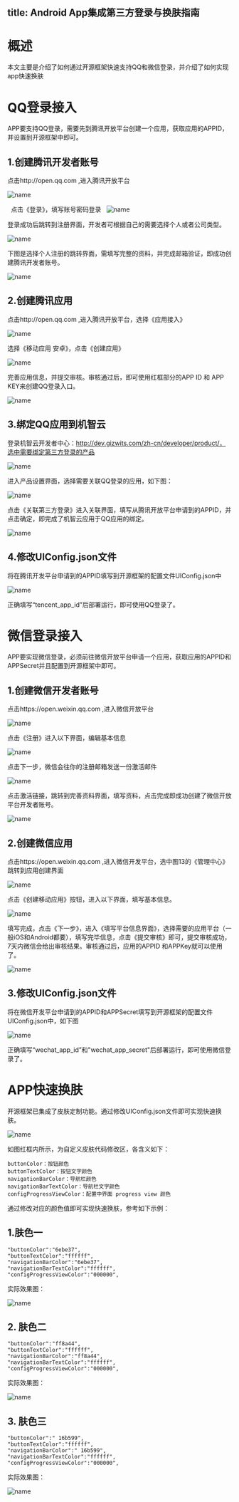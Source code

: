 title: Android App集成第三方登录与换肤指南
---

# 概述
本文主要是介绍了如何通过开源框架快速支持QQ和微信登录，并介绍了如何实现app快速换肤

# QQ登录接入

APP要支持QQ登录，需要先到腾讯开放平台创建一个应用，获取应用的APPID，并设置到开源框架中即可。

## 1.创建腾讯开发者账号

   点击http://open.qq.com ,进入腾讯开放平台

 ![name](/assets/zh-cn/AppDev/AppFrame/android/change/1478074977472.png)

   点击《登录》，填写账号密码登录
  
![name](/assets/zh-cn/AppDev/AppFrame/android/change/1478075035627.png)

登录成功后跳转到注册界面，开发者可根据自己的需要选择个人或者公司类型。

 ![name](/assets/zh-cn/AppDev/AppFrame/android/change/1478075057029.png)

下图是选择个人注册的跳转界面，需填写完整的资料，并完成邮箱验证，即成功创建腾讯开发者账号。

![name](/assets/zh-cn/AppDev/AppFrame/android/change/1478075072214.png)

## 2.创建腾讯应用

点击http://open.qq.com ,进入腾讯开放平台，选择《应用接入》

![name](/assets/zh-cn/AppDev/AppFrame/android/change/1478075093037.png)

   选择《移动应用 安卓》，点击《创建应用》

 ![name](/assets/zh-cn/AppDev/AppFrame/android/change/1478075148169.png)

完善应用信息，并提交审核。审核通过后，即可使用红框部分的APP ID 和 APP KEY来创建QQ登录入口。

![name](/assets/zh-cn/AppDev/AppFrame/android/change/1478075167275.png)

## 3.绑定QQ应用到机智云

登录机智云开发者中心：http://dev.gizwits.com/zh-cn/developer/product/，选中需要绑定第三方登录的产品

![name](/assets/zh-cn/AppDev/AppFrame/android/change/1478075216544.png)

进入产品设置界面，选择需要关联QQ登录的应用，如下图：

 ![name](/assets/zh-cn/AppDev/AppFrame/android/change/1478075231726.png)

点击《关联第三方登录》进入关联界面，填写从腾讯开放平台申请到的APPID，并点击确定，即完成了机智云应用于QQ应用的绑定。

![name](/assets/zh-cn/AppDev/AppFrame/android/change/1478075247601.png)


## 4.修改UIConfig.json文件

将在腾讯开发平台申请到的APPID填写到开源框架的配置文件UIConfig.json中

![name](/assets/zh-cn/AppDev/AppFrame/android/change/1478075283475.png)

正确填写“tencent_app_id”后部署运行，即可使用QQ登录了。

# 微信登录接入

APP要实现微信登录，必须前往微信开放平台申请一个应用，获取应用的APPID和APPSecret并且配置到开源框架中即可。

## 1.创建微信开发者账号

点击https://open.weixin.qq.com ,进入微信开放平台

![name](/assets/zh-cn/AppDev/AppFrame/android/change/1478075315152.png)

点击《注册》进入以下界面，编辑基本信息

![name](/assets/zh-cn/AppDev/AppFrame/android/change/1478075324515.png)


点击下一步，微信会往你的注册邮箱发送一份激活邮件

![name](/assets/zh-cn/AppDev/AppFrame/android/change/1478075342437.png)


点击激活链接，跳转到完善资料界面，填写资料，点击完成即成功创建了微信开放平台开发者账号。

![name](/assets/zh-cn/AppDev/AppFrame/android/change/1478075352683.png)

## 2.创建微信应用

   点击https://open.weixin.qq.com ,进入微信开发平台，选中图13的《管理中心》跳转到应用创建界面

![name](/assets/zh-cn/AppDev/AppFrame/android/change/1478075448378.png)

点击《创建移动应用》按钮，进入以下界面，填写基本信息。

![name](/assets/zh-cn/AppDev/AppFrame/android/change/1478075458348.png)

填写完成，点击《下一步》，进入《填写平台信息界面》，选择需要的应用平台（一般iOS和Android都要），填写完毕信息，点击《提交审核》即可，提交审核成功，7天内微信会给出审核结果。审核通过后，应用的APPID 和APPKey就可以使用了。

![name](/assets/zh-cn/AppDev/AppFrame/android/change/1478075465698.png)


## 3.修改UIConfig.json文件

将在微信开发平台申请到的APPID和APPSecret填写到开源框架的配置文件UIConfig.json中，如下图

![name](/assets/zh-cn/AppDev/AppFrame/android/change/1478075506986.png)

正确填写“wechat_app_id”和"wechat_app_secret"后部署运行，即可使用微信登录了。

# APP快速换肤

开源框架已集成了皮肤定制功能。通过修改UIConfig.json文件即可实现快速换肤。

![name](/assets/zh-cn/AppDev/AppFrame/android/change/1478075576718.png)

如图红框内所示，为自定义皮肤代码修改区，各含义如下：



```
buttonColor：按钮颜色
buttonTextColor：按钮文字颜色
navigationBarColor：导航栏颜色
navigationBarTextColor：导航栏文字颜色
configProgressViewColor：配置中界面 progress view 颜色
```

通过修改对应的颜色值即可实现快速换肤，参考如下示例：


## 1.肤色一

```
"buttonColor":"6ebe37",
"buttonTextColor":"ffffff",
"navigationBarColor":"6ebe37",
"navigationBarTextColor":"ffffff",
"configProgressViewColor":"000000",
```

实际效果图：

 ![name](/assets/zh-cn/AppDev/AppFrame/android/change/1478075617640.png)

## 2.	肤色二

```
"buttonColor":"ff8a44",
"buttonTextColor":"ffffff",
"navigationBarColor":"ff8a44",
"navigationBarTextColor":"ffffff",
"configProgressViewColor":"000000",
```

实际效果图：

 ![name](/assets/zh-cn/AppDev/AppFrame/android/change/1478075629559.png)


## 3.	肤色三

```
"buttonColor":" 16b599",
"buttonTextColor":"ffffff",
"navigationBarColor":" 16b599",
"navigationBarTextColor":"ffffff",
"configProgressViewColor":"000000",
```

实际效果图：

![name](/assets/zh-cn/AppDev/AppFrame/android/change/1478075660720.png)

